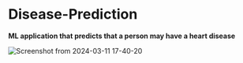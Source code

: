 # Disease-Prediction


**ML application that predicts that a person may have a heart disease**


![Screenshot from 2024-03-11 17-40-20](https://github.com/DeryaKorkmaz/Disease-Prediction/assets/29945959/b93070ef-408d-41c6-9bb1-0ddcff71115f)
